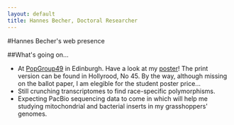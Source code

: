 ```yaml
---
layout: default
title: Hannes Becher, Doctoral Researcher
---
```

		
#Hannes Becher's web presence

##What's going on...
* At [PopGroup49](http://www.populationgeneticsgroup.org/) in Edinburgh. Have a look at my [poster](misc/Becher_ESEB_public.png)! The print version can be found in Hollyrood, No 45. By the way, although missing on the ballot paper, I am elegible for the student poster price...
* Still crunching transcriptomes to find race-specific polymorphisms.
* Expecting PacBio sequencing data to come in which will help me studying mitochondrial and bacterial inserts in my grasshoppers' genomes.
